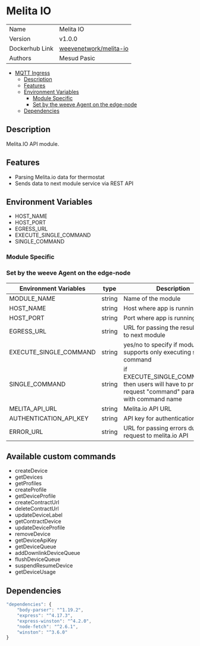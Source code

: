 # Melita IO

|                |                            |
| -------------- | -------------------------- |
| Name           | Melita IO                  |
| Version        | v1.0.0                     |
| Dockerhub Link | [weevenetwork/melita-io]() |
| Authors        | Mesud Pasic                |

- [MQTT Ingress](#melita-io)
  - [Description](#description)
  - [Features](#features)
  - [Environment Variables](#environment-variables)
    - [Module Specific](#module-specific)
    - [Set by the weeve Agent on the edge-node](#set-by-the-weeve-agent-on-the-edge-node)
  - [Dependencies](#dependencies)

## Description

Melita.IO API module.

## Features

- Parsing Melita.io data for thermostat
- Sends data to next module service via REST API

## Environment Variables

- HOST_NAME
- HOST_PORT
- EGRESS_URL
- EXECUTE_SINGLE_COMMAND
- SINGLE_COMMAND

### Module Specific

### Set by the weeve Agent on the edge-node

| Environment Variables | type | Description |
| --- | --- | --- |
| MODULE_NAME | string | Name of the module |
| HOST_NAME | string | Host where app is running |
| HOST_PORT | string | Port where app is running |
| EGRESS_URL | string | URL for passing the result output to next module |
| EXECUTE_SINGLE_COMMAND | string | yes/no to specify if module supports only executing single command |
| SINGLE_COMMAND | string | if EXECUTE_SINGLE_COMMAND=no, then users will have to provide in request "command" parameter with command name |
| MELITA_API_URL | string | Melita.io API URL |
| AUTHENTICATION_API_KEY | string | API key for authentication |
| ERROR_URL | string | URL for passing errors during request to melita.io API |

## Available custom commands

- createDevice
- getDevices
- getProfiles
- createProfile
- getDeviceProfile
- createContractUrl
- deleteContractUrl
- updateDeviceLabel
- getContractDevice
- updateDeviceProfile
- removeDevice
- getDeviceApiKey
- getDeviceQueue
- addDownlinkDeviceQueue
- flushDeviceQueue
- suspendResumeDevice
- getDeviceUsage

## Dependencies

```js
"dependencies": {
    "body-parser": "^1.19.2",
    "express": "^4.17.3",
    "express-winston": "^4.2.0",
    "node-fetch": "^2.6.1",
    "winston": "^3.6.0"
}
```
